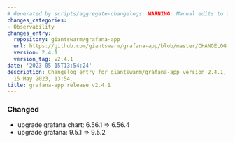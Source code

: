 ```yaml
---
# Generated by scripts/aggregate-changelogs. WARNING: Manual edits to this files will be overwritten.
changes_categories:
- Observability
changes_entry:
  repository: giantswarm/grafana-app
  url: https://github.com/giantswarm/grafana-app/blob/master/CHANGELOG.md#241---2023-05-15
  version: 2.4.1
  version_tag: v2.4.1
date: '2023-05-15T13:54:24'
description: Changelog entry for giantswarm/grafana-app version 2.4.1, published on
  15 May 2023, 13:54.
title: grafana-app release v2.4.1
---
```


### Changed
- upgrade grafana chart: 6.56.1 => 6.56.4
- upgrade grafana: 9.5.1 => 9.5.2

